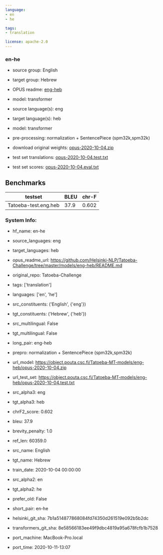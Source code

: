 ```yaml
---
language: 
- en
- he

tags:
- translation

license: apache-2.0
---
```


### en-he

* source group: English 
* target group: Hebrew 
*  OPUS readme: [eng-heb](https://github.com/Helsinki-NLP/Tatoeba-Challenge/tree/master/models/eng-heb/README.md)

*  model: transformer
* source language(s): eng
* target language(s): heb
* model: transformer
* pre-processing: normalization + SentencePiece (spm32k,spm32k)
* download original weights: [opus-2020-10-04.zip](https://object.pouta.csc.fi/Tatoeba-MT-models/eng-heb/opus-2020-10-04.zip)
* test set translations: [opus-2020-10-04.test.txt](https://object.pouta.csc.fi/Tatoeba-MT-models/eng-heb/opus-2020-10-04.test.txt)
* test set scores: [opus-2020-10-04.eval.txt](https://object.pouta.csc.fi/Tatoeba-MT-models/eng-heb/opus-2020-10-04.eval.txt)

## Benchmarks

| testset               | BLEU  | chr-F |
|-----------------------|-------|-------|
| Tatoeba-test.eng.heb 	| 37.9 	| 0.602 |


### System Info: 
- hf_name: en-he

- source_languages: eng

- target_languages: heb

- opus_readme_url: https://github.com/Helsinki-NLP/Tatoeba-Challenge/tree/master/models/eng-heb/README.md

- original_repo: Tatoeba-Challenge

- tags: ['translation']

- languages: ['en', 'he']

- src_constituents: ('English', {'eng'})

- tgt_constituents: ('Hebrew', {'heb'})

- src_multilingual: False

- tgt_multilingual: False

- long_pair: eng-heb

- prepro:  normalization + SentencePiece (spm32k,spm32k)

- url_model: https://object.pouta.csc.fi/Tatoeba-MT-models/eng-heb/opus-2020-10-04.zip

- url_test_set: https://object.pouta.csc.fi/Tatoeba-MT-models/eng-heb/opus-2020-10-04.test.txt

- src_alpha3: eng

- tgt_alpha3: heb

- chrF2_score: 0.602

- bleu: 37.9

- brevity_penalty: 1.0

- ref_len: 60359.0

- src_name: English

- tgt_name: Hebrew

- train_date: 2020-10-04 00:00:00

- src_alpha2: en

- tgt_alpha2: he

- prefer_old: False

- short_pair: en-he

- helsinki_git_sha: 7b1a514877868084fd74350d261519e092b5b2dc

- transformers_git_sha: 8e58566183ee49f9dbc4819a95a678fcfb1b7528

- port_machine: MacBook-Pro.local

- port_time: 2020-10-11-13:07